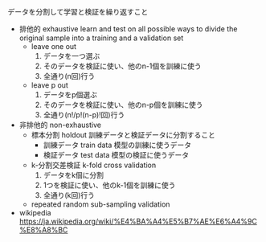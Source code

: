 データを分割して学習と検証を繰り返すこと
- 排他的 exhaustive
    learn and test on all possible ways to divide the original sample into a training and a validation set
    - leave one out
        1. データを一つ選ぶ
        2. そのデータを検証に使い、他のn-1個を訓練に使う
        3. 全通り(n回)行う
    - leave p out
        1. データをp個選ぶ
        2. そのデータを検証に使い、他のn-p個を訓練に使う
        3. 全通り(n!/p!(n-p)!回)行う
- 非排他的 non-exhaustive
    - 標本分割 holdout
        訓練データと検証データに分割すること
        - 訓練データ train data
            模型の訓練に使うデータ
        - 検証データ test data
            模型の検証に使うデータ
    - k-分割交差検証 k-fold cross validation
        1. データをk個に分割
        2. 1つを検証に使い、他のk-1個を訓練に使う
        3. 全通り(k回)行う
    - repeated random sub-sampling validation
- wikipedia
  https://ja.wikipedia.org/wiki/%E4%BA%A4%E5%B7%AE%E6%A4%9C%E8%A8%BC